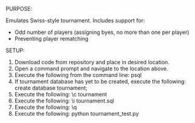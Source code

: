 PURPOSE:

Emulates Swiss-style tournament. Includes support for:
* Odd number of players (assigning byes, no more than one per player)
* Preventing player rematching

SETUP:

1. Download code from repository and place in desired location.
2. Open a command prompt and navigate to the location above.
3. Execute the following from the command line:
	psql
4. If tournament database has yet to be created, execute the following:
	create database tournament;
5. Execute the following:
	\c tournament
6. Execute the following:
	\i tournament.sql
7. Execute the following:
	\q
8. Execute the following:
	python tournament_test.py
